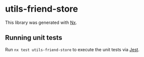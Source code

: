 # utils-friend-store

This library was generated with [Nx](https://nx.dev).

## Running unit tests

Run `nx test utils-friend-store` to execute the unit tests via [Jest](https://jestjs.io).
